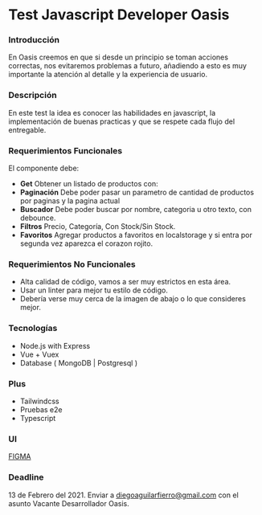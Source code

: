 # Test Javascript Developer Oasis

### Introducción
En Oasis creemos en que si desde un principio se toman acciones correctas, nos evitaremos problemas a futuro, añadiendo a esto es muy importante la atención al detalle y la experiencia de usuario.

### Descripción
En este test la idea es conocer las habilidades en javascript, la implementación de buenas practicas y que se respete cada flujo del entregable.

### Requerimientos Funcionales
El componente debe:

- **Get** Obtener un listado de productos con:
- **Paginación** Debe poder pasar un parametro de cantidad de productos por paginas y la pagina actual
- **Buscador** Debe poder buscar por nombre, categoria u otro texto, con debounce.
- **Filtros** Precio, Categoría, Con Stock/Sin Stock.
- **Favoritos** Agregar productos a favoritos en localstorage y si entra por segunda vez aparezca el corazon rojito.

### Requerimientos No Funcionales
- Alta calidad de código, vamos a ser muy estrictos en esta área.
- Usar un linter para mejor tu estilo de código.
- Debería verse muy cerca de la imagen de abajo o lo que consideres mejor.

### Tecnologías
- Node.js with Express
- Vue + Vuex
- Database ( MongoDB | Postgresql )

### Plus
- Tailwindcss
- Pruebas e2e
- Typescript

### UI
[FIGMA](https://www.figma.com/file/Tcqih6zxaKrblpBK7zbS3a/products-test?node-id=0%3A1)

### Deadline
13 de Febrero del 2021.
Enviar a diegoaguilarfierro@gmail.com con el asunto Vacante Desarrollador Oasis.
